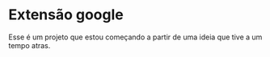 # Extensão google

Esse é um projeto que estou começando a partir de uma ideia que tive a um tempo atras.
